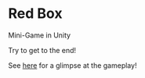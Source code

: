 # Red Box

Mini-Game in Unity

Try to get to the end!

See [here](https://vimeo.com/874589220) for a glimpse at the gameplay!
